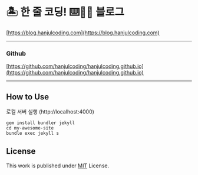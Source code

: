 # 🏝 한 줄 코딩! ⌨🔨😆 블로그
[https://blog.hanjulcoding.com](https://blog.hanjulcoding.com)

---

### Github
[https://github.com/hanjulcoding/hanjulcoding.github.io](https://github.com/hanjulcoding/hanjulcoding.github.io)

---

## How to Use

로컬 서버 실행 (http://localhost:4000)
```
gem install bundler jekyll
cd my-awesome-site
bundle exec jekyll s
```
  
## License

This work is published under [MIT][mit] License.

[gem]: https://rubygems.org/gems/jekyll-theme-chirpy
[chirpy]: https://github.com/cotes2020/jekyll-theme-chirpy/
[mit]: https://github.com/cotes2020/chirpy-starter/blob/master/LICENSE
